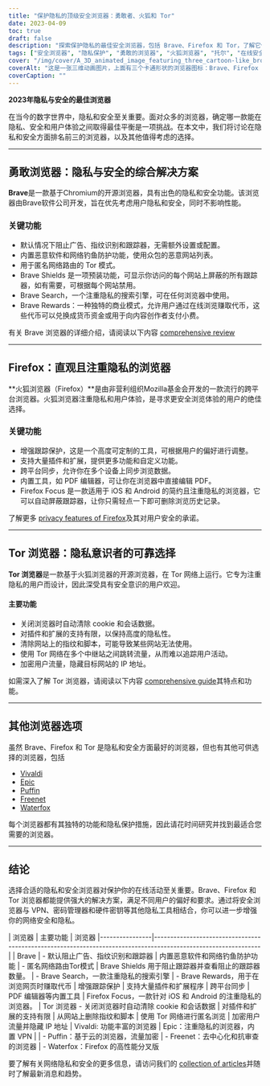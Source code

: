 ```yaml
---
title: "保护隐私的顶级安全浏览器：勇敢者、火狐和 Tor"
date: 2023-04-09
toc: true
draft: false
description: "探索保护隐私的最佳安全浏览器，包括 Brave、Firefox 和 Tor，了解它们的功能和优点。"
tags: ["安全浏览器", "隐私保护", "勇敢的浏览器", "火狐浏览器", "托尔", "在线安全", "网络隐私", "浏览器功能", "广告拦截", "跟踪保护", "开放源代码", "跨平台", "Firefox Focus", "Tor 网络", "替代浏览器", "维瓦尔第", "史诗", "海雀", "水狐"]
cover: "/img/cover/A_3D_animated_image_featuring_three_cartoon-like_browser.png"
coverAlt: "这是一张三维动画图片，上面有三个卡通形状的浏览器图标：Brave、Firefox 和 Tor，周围环绕着一个象征隐私保护的盾牌，上面还有一个挂锁。"
coverCaption: ""
---
```


**2023年隐私与安全的最佳浏览器**

在当今的数字世界中，隐私和安全至关重要。面对众多的浏览器，确定哪一款能在隐私、安全和用户体验之间取得最佳平衡是一项挑战。在本文中，我们将讨论在隐私和安全方面排名前三的浏览器，以及其他值得考虑的选择。

______

## 勇敢浏览器：隐私与安全的综合解决方案

**Brave**是一款基于Chromium的开源浏览器，具有出色的隐私和安全功能。该浏览器由Brave软件公司开发，旨在优先考虑用户隐私和安全，同时不影响性能。

### 关键功能

- 默认情况下阻止广告、指纹识别和跟踪器，无需额外设置或配置。
- 内置恶意软件和网络钓鱼防护功能，使用众包的恶意网站列表。
- 用于匿名网络路由的 Tor 模式。
- Brave Shields 是一项预装功能，可显示你访问的每个网站上屏蔽的所有跟踪器，如有需要，可根据每个网站禁用。
- Brave Search，一个注重隐私的搜索引擎，可在任何浏览器中使用。
- Brave Rewards：一种独特的商业模式，允许用户通过在线浏览赚取代币，这些代币可以兑换成货币资金或用于向内容创作者支付小费。

有关 Brave 浏览器的详细介绍，请阅读以下内容 [comprehensive review](https://zapier.com/blog/brave-browser-review/)

______

## Firefox：直观且注重隐私的浏览器

**火狐浏览器（Firefox）**是由非营利组织Mozilla基金会开发的一款流行的跨平台浏览器。火狐浏览器注重隐私和用户体验，是寻求更安全浏览体验的用户的绝佳选择。

### 关键功能

- 增强跟踪保护，这是一个高度可定制的工具，可根据用户的偏好进行调整。
- 支持大量插件和扩展，提供更多功能和自定义功能。
- 跨平台同步，允许你在多个设备上同步浏览数据。
- 内置工具，如 PDF 编辑器，可让你在浏览器中直接编辑 PDF。
- Firefox Focus 是一款适用于 iOS 和 Android 的简约且注重隐私的浏览器，它可以自动屏蔽跟踪器，让你只需轻点一下即可删除浏览历史记录。

了解更多 [privacy features of Firefox](https://support.mozilla.org/en-US/kb/firefox-privacy-and-security-features)及其对用户安全的承诺。

______

## Tor 浏览器：隐私意识者的可靠选择

**Tor 浏览器**是一款基于火狐浏览器的开源浏览器，在 Tor 网络上运行。它专为注重隐私的用户而设计，因此深受具有安全意识的用户欢迎。

#### 主要功能

- 关闭浏览器时自动清除 cookie 和会话数据。
- 对插件和扩展的支持有限，以保持高度的隐私性。
- 清除网站上的指纹和脚本，可能导致某些网站无法使用。
- 使用 Tor 网络在多个中继站之间跳转流量，从而难以追踪用户活动。
- 加密用户流量，隐藏目标网站的 IP 地址。

如需深入了解 Tor 浏览器，请阅读以下内容 [comprehensive guide](https://restoreprivacy.com/tor/)其特点和功能。

______

## 其他浏览器选项

虽然 Brave、Firefox 和 Tor 是隐私和安全方面最好的浏览器，但也有其他可供选择的浏览器，包括

- [Vivaldi](https://vivaldi.com/)
- [Epic](https://www.epicbrowser.com/)
- [Puffin](https://www.puffin.com/)
- [Freenet](https://freenetproject.org/)
- [Waterfox](https://www.waterfox.net/)

每个浏览器都有其独特的功能和隐私保护措施，因此请花时间研究并找到最适合您需要的浏览器。

______

## 结论

选择合适的隐私和安全浏览器对保护你的在线活动至关重要。Brave、Firefox 和 Tor 浏览器都能提供强大的解决方案，满足不同用户的偏好和要求。通过将安全浏览器与 VPN、密码管理器和硬件密钥等其他隐私工具相结合，你可以进一步增强你的网络安全和隐私。

| 浏览器 | 主要功能 | 浏览器
|----------------|---------------------------------------------------------------------------------------------------------------|
| Brave | - 默认阻止广告、指纹识别和跟踪器
| 内置恶意软件和网络钓鱼防护功能
| - 匿名网络路由Tor模式
| Brave Shields 用于阻止跟踪器并查看阻止的跟踪器数量。
| - Brave Search，一款注重隐私的搜索引擎
| - Brave Rewards，用于在浏览网页时赚取代币
| 增强跟踪保护
| 支持大量插件和扩展程序
| 跨平台同步
| PDF 编辑器等内置工具
| Firefox Focus，一款针对 iOS 和 Android 的注重隐私的浏览器。
| Tor 浏览器 - 关闭浏览器时自动清除 cookie 和会话数据
| 对插件和扩展的支持有限
| 从网站上删除指纹和脚本
| 使用 Tor 网络进行匿名浏览
| 加密用户流量并隐藏 IP 地址
| Vivaldi: 功能丰富的浏览器
| Epic：注重隐私的浏览器，内置 VPN
| | - Puffin：基于云的浏览器，流量加密
| - Freenet：去中心化和抗审查的浏览器
| - Waterfox：Firefox 的高性能分叉版


要了解有关网络隐私和安全的更多信息，请访问我们的 [collection of articles](https://simeononsecurity.com/search/?q=privacy+and+security)并随时了解最新消息和趋势。


